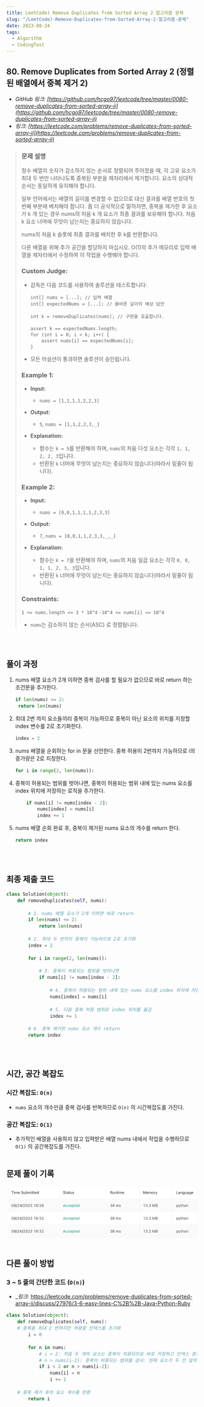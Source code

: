 ```yaml
---
title: LeetCode) Remove Duplicates from Sorted Array 2 알고리즘 문제
slug: "/LeetCode)-Remove-Duplicates-from-Sorted-Array-2-알고리즘-문제"
date: 2023-08-24
tags:
  - Algorithm
  - CodingTest
---
```


## 80. Remove Duplicates from Sorted Array 2 (정렬된 배열에서 중복 제거 2)

- _GitHub 링크: [https://github.com/hcgo97/leetcode/tree/master/0080-remove-duplicates-from-sorted-array-ii](https://github.com/hcgo97/leetcode/tree/master/0080-remove-duplicates-from-sorted-array-ii)_
- _링크: [https://leetcode.com/problems/remove-duplicates-from-sorted-array-ii](https://leetcode.com/problems/remove-duplicates-from-sorted-array-ii)_

> ### 문제 설명
>
> 정수 배열의 숫자가 감소하지 않는 순서로 정렬되어 주어졌을 때, 각 고유 요소가 최대 두 번만 나타나도록 중복된 부분을 제자리에서 제거합니다. 요소의 상대적 순서는 동일하게 유지해야 합니다.
>
> 일부 언어에서는 배열의 길이를 변경할 수 없으므로 대신 결과를 배열 번호의 첫 번째 부분에 배치해야 합니다. 좀 더 공식적으로 말하자면, 중복을 제거한 후 요소가 k 개 있는 경우 nums의 처음 k 개 요소가 최종 결과를 보유해야 합니다. 처음 k 요소 너머에 무엇이 남는지는 중요하지 않습니다.
>
> nums의 처음 k 슬롯에 최종 결과를 배치한 후 k를 반환합니다.
>
> 다른 배열을 위해 추가 공간을 할당하지 마십시오. O(1)의 추가 메모리로 입력 배열을 제자리에서 수정하여 이 작업을 수행해야 합니다.
> 
> ### **Custom Judge:**
> 
> - 감독은 다음 코드를 사용하여 솔루션을 테스트합니다:
>     ```
>     int[] nums = [...]; // 입력 배열
>     int[] expectedNums = [...]; // 올바른 길이의 예상 답안
>
>     int k = removeDuplicates(nums); // 구현을 호출합니다.
>
>     assert k == expectedNums.length;
>     for (int i = 0; i < k; i++) {
>         assert nums[i] == expectedNums[i];
>     }
>     ```
> - 모든 어설션이 통과하면 솔루션이 승인됩니다.
> 
> ### **Example 1:**
> 
> - **Input:**
>   - `nums = [1,1,1,1,2,2,3]`
> 
> - **Output:**
>   - `5`, `nums = [1,1,2,2,3,_]`
> 
> - **Explanation:**
>   - 함수는 `k = 5`를 반환해야 하며, `nums`의 처음 다섯 요소는 각각 `1, 1, 2, 2, 3`입니다.
>   - 반환된 `k` 너머에 무엇이 남는지는 중요하지 않습니다(따라서 밑줄이 됩니다).
>
> ### **Example 2:**
> 
> - **Input:**
>   - `nums = [0,0,1,1,1,1,2,3,3]`
> 
> - **Output:**
>   - `7`, `nums = [0,0,1,1,2,3,3,_,_]`
> 
> - **Explanation:**
>   - 함수는 `k = 7`을 반환해야 하며, `nums`의 처음 일곱 요소는 각각 `0, 0, 1, 1, 2, 3, 3`입니다.
>   - 반환된 `k` 너머에 무엇이 남는지는 중요하지 않습니다(따라서 밑줄이 됩니다).
> 
> ### **Constraints:**
>
> `1 <= nums.length <= 3 * 10^4`
> `-10^4 <= nums[i] <= 10^4`
> - `nums`는 감소하지 않는 순서(ASC) 로 정렬됩니다.
>
<br></br>

## 풀이 과정

1. nums 배열 요소가 2개 이하면 중복 검사를 할 필요가 없으므로 바로 return 하는 조건문을 추가한다.
   ```python
   if len(nums) <= 2:
   	return len(nums)
   ```

2. 최대 2번 까지 요소들끼리 중복이 가능하므로 중복이 아닌 요소의 위치를 지정할 index 변수를 2로 초기화한다.
    ```python
    index = 2
    ```
    
3. nums 배열을 순회하는 for in 문을 선언한다. 중복 허용이 2번까지 가능하므로 i의 증가량은 2로 지정한다.
    ```python
    for i in range(2, len(nums)):
    ```

4. 중복이 허용되는 범위를 벗어나면, 중복이 허용되는 범위 내에 있는 nums 요소를 index 위치에 저장하는 로직을 추가한다.
    ```python
        if nums[i] != nums[index - 2]:
            nums[index] = nums[i]
            index += 1
    ```

5. nums 배열 순회 완료 후, 중복이 제거된 nums 요소의 개수를 return 한다.
    ```python
    return index
    ```
<br></br>

## 최종 제출 코드
```python
class Solution(object):
    def removeDuplicates(self, nums):
        
        # 1. nums 배열 요소가 2개 이하면 바로 return
        if len(nums) <= 2:
            return len(nums)
        
        # 2. 최대 두 번까지 중복이 가능하므로 2로 초기화
        index = 2
        
        for i in range(2, len(nums)):
            
            # 3. 중복이 허용되는 범위를 벗어나면 
            if nums[i] != nums[index - 2]:
                
                # 4. 중복이 허용되는 범위 내에 있는 nums 요소를 index 위치에 저장
                nums[index] = nums[i]
                
                # 5. 다음 중복 허용 범위로 index 위치를 옮김
                index += 1
        
        # 6. 중복 제거된 nums 요소 개수 return
        return index
```
<br></br>

## 시간, 공간 복잡도

### 시간 복잡도: `O(n)`
- `nums` 요소의 개수만큼 중복 검사를 반복하므로 `O(n)` 의 시간복잡도를 가진다.
### 공간 복잡도: `O(1)`
- 추가적인 배열을 사용하지 않고 입력받은 배열 nums 내에서 작업을 수행하므로 `O(1)` 의 공간복잡도를 가진다.
<br></br>


## 문제 풀이 기록

![hyoj leet code submit history](img1.png "hyoj leet code submit history")
<br></br>

## 다른 풀이 방법

### 3 ~ 5 줄의 간단한 코드 (`O(n)`)
- _*링크:* https://leetcode.com/problems/remove-duplicates-from-sorted-array-ii/discuss/27976/3-6-easy-lines-C%2B%2B-Java-Python-Ruby

```python
class Solution(object):
    def removeDuplicates(self, nums):
	# 중복을 최대 2 번까지만 허용할 인덱스를 초기화
        i = 0
    
        for n in nums:
            # i < 2: 처음 두 개의 요소는 중복이 허용되므로 바로 저장하고 인덱스 증가
            # n > nums[i-2]: 중복이 허용되는 범위를 검사: 현재 요소가 두 칸 앞의 요소보다 큰 경우만 허용
            if i < 2 or n > nums[i-2]:
                nums[i] = n
                i += 1

	# 중복 제거 후의 요소 개수를 반환
        return i
```